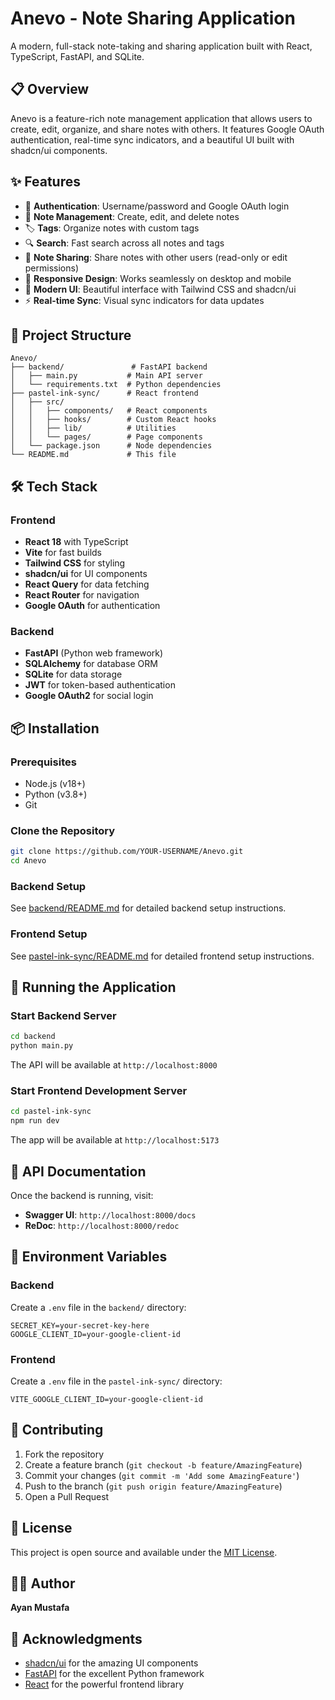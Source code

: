 # Anevo - Note Sharing Application

A modern, full-stack note-taking and sharing application built with React, TypeScript, FastAPI, and SQLite.

## 📋 Overview

Anevo is a feature-rich note management application that allows users to create, edit, organize, and share notes with others. It features Google OAuth authentication, real-time sync indicators, and a beautiful UI built with shadcn/ui components.

## ✨ Features

- 🔐 **Authentication**: Username/password and Google OAuth login
- 📝 **Note Management**: Create, edit, and delete notes
- 🏷️ **Tags**: Organize notes with custom tags
- 🔍 **Search**: Fast search across all notes and tags
- 🤝 **Note Sharing**: Share notes with other users (read-only or edit permissions)
- 📱 **Responsive Design**: Works seamlessly on desktop and mobile
- 🎨 **Modern UI**: Beautiful interface with Tailwind CSS and shadcn/ui
- ⚡ **Real-time Sync**: Visual sync indicators for data updates

## 🚀 Project Structure

```
Anevo/
├── backend/               # FastAPI backend
│   ├── main.py           # Main API server
│   └── requirements.txt  # Python dependencies
├── pastel-ink-sync/      # React frontend
│   ├── src/
│   │   ├── components/   # React components
│   │   ├── hooks/        # Custom React hooks
│   │   ├── lib/          # Utilities
│   │   └── pages/        # Page components
│   └── package.json      # Node dependencies
└── README.md             # This file
```

## 🛠️ Tech Stack

### Frontend

- **React 18** with TypeScript
- **Vite** for fast builds
- **Tailwind CSS** for styling
- **shadcn/ui** for UI components
- **React Query** for data fetching
- **React Router** for navigation
- **Google OAuth** for authentication

### Backend

- **FastAPI** (Python web framework)
- **SQLAlchemy** for database ORM
- **SQLite** for data storage
- **JWT** for token-based authentication
- **Google OAuth2** for social login

## 📦 Installation

### Prerequisites

- Node.js (v18+)
- Python (v3.8+)
- Git

### Clone the Repository

```bash
git clone https://github.com/YOUR-USERNAME/Anevo.git
cd Anevo
```

### Backend Setup

See [backend/README.md](./backend/README.md) for detailed backend setup instructions.

### Frontend Setup

See [pastel-ink-sync/README.md](./pastel-ink-sync/README.md) for detailed frontend setup instructions.

## 🏃 Running the Application

### Start Backend Server

```bash
cd backend
python main.py
```

The API will be available at `http://localhost:8000`

### Start Frontend Development Server

```bash
cd pastel-ink-sync
npm run dev
```

The app will be available at `http://localhost:5173`

## 📖 API Documentation

Once the backend is running, visit:

- **Swagger UI**: `http://localhost:8000/docs`
- **ReDoc**: `http://localhost:8000/redoc`

## 🔑 Environment Variables

### Backend

Create a `.env` file in the `backend/` directory:

```env
SECRET_KEY=your-secret-key-here
GOOGLE_CLIENT_ID=your-google-client-id
```

### Frontend

Create a `.env` file in the `pastel-ink-sync/` directory:

```env
VITE_GOOGLE_CLIENT_ID=your-google-client-id
```

## 🤝 Contributing

1. Fork the repository
2. Create a feature branch (`git checkout -b feature/AmazingFeature`)
3. Commit your changes (`git commit -m 'Add some AmazingFeature'`)
4. Push to the branch (`git push origin feature/AmazingFeature`)
5. Open a Pull Request

## 📝 License

This project is open source and available under the [MIT License](LICENSE).

## 👨‍💻 Author

**Ayan Mustafa**

## 🙏 Acknowledgments

- [shadcn/ui](https://ui.shadcn.com/) for the amazing UI components
- [FastAPI](https://fastapi.tiangolo.com/) for the excellent Python framework
- [React](https://react.dev/) for the powerful frontend library
